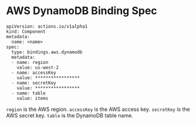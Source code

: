 # AWS DynamoDB Binding Spec

```
apiVersion: actions.io/v1alpha1
kind: Component
metadata:
  name: <name>
spec:
  type: bindings.aws.dynamodb
  metadata:
  - name: region
    value: us-west-2
  - name: accessKey
    value: *****************
  - name: secretKey
    value: *****************
  - name: table
    value: items
```

`region` is the AWS region.
`accessKey` is the AWS access key.
`secretKey` is the AWS secret key.
`table` is the DynamoDB table name.
